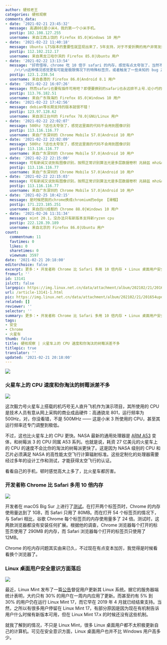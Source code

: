 ```yaml
---
author: 硬核老王
categories: 硬核观察
comments_data:
- date: '2021-02-21 23:45:32'
  message: 高通801是小米4，我的第一个小米手机。
  postip: 182.108.127.255
  username: 来自江西上饶的 Firefox 85.0|Windows 10 用户
- date: '2021-02-22 11:40:18'
  message: Ubuntu LTS版本的重要性就显现出来了，5年支持，对于不爱折腾的用户非常友好
  postip: 112.102.212.17
  username: 来自黑龙江哈尔滨的 Firefox 85.0|Ubuntu 用户
- date: '2021-02-22 13:13:54'
  message: "好奇怪呀，chrome 吃 10 倍于 safari 的内存，感觉有点太夸张了，当然不是说这里的说的不对，毕竟原博客这么说的。<br />\r\n<br
    />\r\n这种情况感觉更有可能是极限情况下的特殊标签页，或者触发了一些未知的 bug 之类的，现代浏览器内核之间的差距要真能这么大，咱是不太敢相信的"
  postip: 123.1.238.54
  username: 来自香港的 Firefox 86.0|Android 8.1 用户
- date: '2021-02-22 16:07:26'
  message: 然而safari也要有插件可用吧？即便要换别的safari也永远排不上号.论小巧的浏览器minbrowser难道不香吗？需要chrome替代品又有插件用,又有脚本用,又跨平台,又有账户数据同步,又不占内存vivaldi难道不香码？
  postip: 113.76.182.51
  username: 来自广东珠海的 Firefox 85.0|Windows 10 用户
- date: '2021-02-22 17:42:56'
  message: debian等长期支持的版本就很不错！
  postip: 123.97.128.62
  username: 来自浙江台州的 Firefox 78.0|GNU/Linux 用户
- date: '2021-02-22 22:02:07'
  message: 500hz ?这也太夸张了，感觉这里面的代码不会用到图像识别
  postip: 113.116.116.77
  username: 来自广东深圳的 Chrome Mobile 57.0|Android 10 用户
- date: '2021-02-22 22:02:09'
  message: 500hz ?这也太夸张了，感觉这里面的代码不会用到图像识别
  postip: 113.116.116.77
  username: 来自广东深圳的 Chrome Mobile 57.0|Android 10 用户
- date: '2021-02-22 22:15:00'
  message: 可有新闻又说到有图像识别，按照正常识别算法光是多层数据卷积 兆赫兹 mhz&nbsp;&nbsp;也挺有压力的，不是实时的好像也不太可能，听新闻说存储空间都挺小的
  postip: 113.116.116.77
  username: 来自广东深圳的 Chrome Mobile 57.0|Android 10 用户
- date: '2021-02-22 22:15:03'
  message: 可有新闻又说到有图像识别，按照正常识别算法光是多层数据卷积 兆赫兹 mhz&nbsp;&nbsp;也挺有压力的，不是实时的好像也不太可能，听新闻说存储空间都挺小的
  postip: 113.116.116.77
  username: 来自广东深圳的 Chrome Mobile 57.0|Android 10 用户
- date: '2021-02-25 10:42:15'
  message: 是时候把我的chrome换成chromium的edge 【滑稽】
  postip: 171.223.185.251
  username: 来自四川成都的 Chrome 88.0|Windows 10 用户
- date: '2021-02-26 11:31:34'
  message: mint 20.1，没办法只有新版本支持新ryzen cpu
  postip: 222.128.39.189
  username: 来自北京的 Firefox 86.0|Ubuntu 用户
count:
  commentnum: 11
  favtimes: 0
  likes: 0
  sharetimes: 0
  viewnum: 3597
date: '2021-02-21 20:18:00'
editorchoice: false
excerpt: 更多：• 开发者称 Chrome 比 Safari 多用 10 倍内存 • Linux 桌面用户安全意识方面落后
fromurl: ''
id: 13141
islctt: false
largepic: https://img.linux.net.cn/data/attachment/album/202102/21/201654updmm1md852mefyy.jpg
url: /article-13141-1.html
pic: https://img.linux.net.cn/data/attachment/album/202102/21/201654updmm1md852mefyy.jpg.thumb.jpg
related: []
reviewer: ''
selector: ''
summary: 更多：• 开发者称 Chrome 比 Safari 多用 10 倍内存 • Linux 桌面用户安全意识方面落后
tags:
- 安全
- Chrome
- 火星车
thumb: false
title: 硬核观察 | 火星车上的 CPU 速度和你淘汰的树莓派差不多
titlepic: true
translator: ''
updated: '2021-02-21 20:18:00'
---
```


![](https://img.linux.net.cn/data/attachment/album/202102/21/201654updmm1md852mefyy.jpg)


### 火星车上的 CPU 速度和你淘汰的树莓派差不多


![](https://img.linux.net.cn/data/attachment/album/202102/21/201705jtgin7vpufigfn2c.jpg)


这次毅力号火星车上搭载的机巧号无人直升飞机作为演示项目，其所使用的 CPU 是技术人员有意从网上采购的商业成品硬件：高通骁龙 801，运行频率为 500Hz，对，你没看错，不是 500MHz —— 这是小米 3 所使用的 CPU，甚至其运行频率还专门调整到极低。


不过，这也比火星车上的 CPU 更快。NASA 最新的通用处理器是 [ARM A53](https://developer.arm.com/ip-products/processors/cortex-a/cortex-a53) 变体，和树莓派 3 的 CPU 同属 A53 系列。也就是说，耗资 27 亿美元的火星车上的 CPU 的速度不会比你的淘汰的树莓派更快了。这是因为 NASA 级别的 CPU 和芯片必须满足 NASA 的高性能太空飞行计算辐射标准。这些定制化的处理器需要经过多年的设计工作和测试，才能获得太空飞行的认证。


看看自己的手机，顿时感觉高大上多了，比火星车都厉害。


### 开发者称 Chrome 比 Safari 多用 10 倍内存


![](https://img.linux.net.cn/data/attachment/album/202102/21/201720jhsuxvzzti1v88sv.jpg)


开发者在 macOS Big Sur 上进行了[测试](https://www.imore.com/chrome-uses-10x-more-ram-safari-macos)。在打开两个标签页时，Chrome 的内存使用量达到了 1GB，而 Safari 只用了 80MB。而在打开 54 个标签页的情况下，与 Safari 相比，谷歌 Chrome 每个标签页的内存使用量多了 24 倍。测试时，这两款浏览器都没有安装任何扩展。根据他的调查，Chrome 浏览器每个打开的标签页使用了 290MB 的内存，而 Safari 浏览器每个打开的标签页只使用了 12MB。


Chrome 的吃内存问题其实由来已久，不过现在有点变本加厉，我觉得是时候看看换个浏览器了。


### Linux 桌面用户安全意识方面落后


![](https://img.linux.net.cn/data/attachment/album/202102/21/201733dro9rydwzejjkgw2.jpg)


最近，Linux Mint 发布了一篇[公告](https://blog.linuxmint.com/?p=4030)督促用户更新其 Linux 系统。据它的服务器端统计表明，大约只有 30% 的用户在一周内内应用了更新。而甚至约有 5% 到 30% 的用户仍在运行 Linux Mint 17，而它早在 2019 年 4 月就已经结束支持。当然，之所以有很多用户停留在 Linux Mint 17，有部分原因是因为现在有机制告诉用户什么时候有新版本可用，但在 Linux Mint 17.x 的时候还没有这些机制。


就我了解到的情况，不只是 Linux Mint，很多 Linux 桌面用户都不太积极更新自己的计算机。可见在安全意识方面，Linux 桌面用户也并不比 Windows 用户高多少。